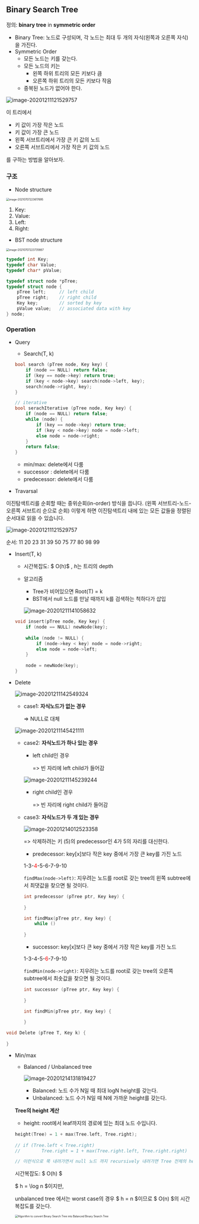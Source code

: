 ## Binary Search Tree

정의: **binary tree** in **symmetric order**



- Binary Tree: 노드로 구성되며, 각 노드는 최대 두 개의 자식(왼쪽과 오른쪽 자식)을 가진다.
- Symmetric Order
  - 모든 노드는 키를 갖는다. 
  - 모든 노드의 키는
    - 왼쪽 하위 트리의 모든 키보다 큼
    - 오른쪽 하위 트리의 모든 키보다 작음
  - 중복된 노드가 없어야 한다.



![image-20201211121529757](https://github.com/doooooooong/studyBoard/blob/master/Data-structures/DS%20note/images/image-20201211121529757.png?raw=true)

이 트리에서 

- 키 값이 가장 작은 노드
- 키 값이 가장 큰 노드
- 왼쪽 서브트리에서 가장 큰 키 값의 노드
- 오른쪽 서브트리에서 가장 작은 키 값의 노드

를 구하는 방법을 알아보자.





### 구조

- Node structure

<img src="https://github.com/doooooooong/studyBoard/blob/master/Data-structures/DS%20note/images/image-20210707223617695.png?raw=true" alt="image-20210707223617695" style="zoom:50%;" /> 

1. Key: 
2. Value:
3. Left:
4. Right: 



- BST node structure

<img src="https://github.com/doooooooong/studyBoard/blob/master/Data-structures/DS%20note/images/image-20210707223735667.png?raw=true" alt="image-20210707223735667" style="zoom:50%;" /> 

 



```c
typedef int Key;
typedef char Value;
typedef char* pValue;

typedef struct node *pTree;
typedef struct node {
    pTree left; 	// left child
    pTree right; 	// right child
    Key key; 		// sorted by key
    pValue value;	// associated data with key
} node;
```





### Operation

- Query 

  - Search(T, k) 

  ```c
  bool search (pTree node, Key key) {
      if (node == NULL) return false;
      if (key == node->key) return true;
      if (key < node->key) search(node->left, key);
      search(node->right, key);
  }
  
  // iterative
  bool serachIterative (pTree node, Key key) {
      if (node == NULL) return false;
      while (node) {
          if (key == node->key) return true;
          if (key < node->key) node = node->left;
          else node = node->right;
      }
      return false;
  }
  ```

  

  - min/max: delete에서 다룸
  - successor : delete에서 다룸
  - predecessor: delete에서 다룸



- Travarsal

이진탐색트리를 순회할 때는 중위순회(in-order) 방식을 씁니다. (왼쪽 서브트리-노드-오른쪽 서브트리 순으로 순회) 이렇게 하면 이진탐색트리 내에 있는 모든 값들을 정렬된 순서대로 읽을 수 있습니다. 

![image-20201211121529757](https://github.com/doooooooong/studyBoard/blob/master/Data-structures/DS%20note/images/image-20201211121529757.png?raw=true)

순서: 11 20 23 31 39 50 75 77 80 98 99



- Insert(T, k)

  - 시간복잡도: $ O(h)$ , $h$는 트리의 depth

  - 알고리즘

    - Tree가 비어있으면 Root(T) = k
    - BST에서 null 노드를 만날 때까지 k를 검색하는 척하다가 삽입

    ![image-20201211141058632](https://github.com/doooooooong/studyBoard/blob/master/Data-structures/DS%20note/images/image-20201211141058632.png?raw=true)

  ```c
  void insert(pTree node, Key key) {
      if (node == NULL) newNode(key);
      
      while (node != NULL) {
          if (node->key < key) node = node->right;
          else node = node->left;
      }
      
      node = newNode(key);    
  }
  ```

  



- Delete

  ![image-20201211142549324](https://github.com/doooooooong/studyBoard/blob/master/Data-structures/DS%20note/images/image-20201211142549324.png?raw=true)

  - case1: **자식노드가 없는 경우**				

    => NULL로 대체

  ![image-20201211145421111](https://github.com/doooooooong/studyBoard/blob/master/Data-structures/DS%20note/images/image-20201211145421111.png?raw=true)

  - case2:  **자식노드가 하나 있는 경우**

    - left child인 경우 			

      => 빈 자리에 left child가 들어감

    ![image-20201211145239244](https://github.com/doooooooong/studyBoard/blob/master/Data-structures/DS%20note/images/image-20201211145239244.png?raw=true)

    - right child인 경우           

      => 빈 자리에 right child가 들어감

      

    

  - case3: **자식노드가 두 개 있는 경우**

    ![image-20201214012523358](https://github.com/doooooooong/studyBoard/blob/master/Data-structures/DS%20note/images/image-20201214012523358.png?raw=true)

    => 삭제하려는 키 (5)의 predecessor인 4가 5의 자리를 대신한다. 

    

    - predecessor: key[x]보다 작은 key 중에서 가장 큰 key를 가진 노드

    1-3-<span style="color:red">4</span>-5-6-7-9-10

    

    `findMax(node->left)`: 지우려는 노드를 root로 갖는 tree의 왼쪽 subtree에서 최댓값을 찾으면 될 것이다.

    ```c
    int predecessor (pTree ptr, Key key) {
        
    }
    
    int findMax(pTree ptr, Key key) {
        while ()
        
    }
    ```

    

    - successor: key[x]보다 큰 key 중에서 가장 작은 key를 가진 노드

    1-3-4-5-<span style="color:red">6</span>-7-9-10

    

    `findMin(node->right)`: 지우려는 노드를 root로 갖는 tree의 오른쪽 subtree에서 최솟값을 찾으면 될 것이다.

    ```c
    int successor (pTree ptr, Key key) {
        
    }
    
    int findMin(pTree ptr, Key key) {
        
    }
    ```







```c
void Delete (pTree T, Key k) {
    
}
```





- Min/max

  - Balanced / Unbalanced tree

    ![image-20201214131819427](https://github.com/doooooooong/studyBoard/blob/master/Data-structures/DS%20note/images/image-20201214131819427.png?raw=true)

    - Balanced: 노드 수가 N일 때 최대 logN height를 갖는다.
    - Unbalanced: 노드 수가 N일 때 N에 가까운 height를 갖는다.

  

  

   **Tree의 height 계산**

  - height: root에서 leaf까지의 경로에 있는 최대 노드 수입니다.

  ```c
  height(Tree) = 1 + max(Tree.left, Tree.right);
    
  // if (Tree.left < Tree.right) 
  //		Tree.right = 1 + max(Tree.right.left, Tree.right.right)
  
  // 이런식으로 쭉 내려가면서 null 노드 까지 recursively 내려가면 Tree 전체의 height를 구할 수 있다.
  ```

  시간복잡도: $ O(h) $

  

  $ h = \log n $이지만,

  unbalanced tree 에서는 worst case의 경우 $ h = n $이므로 $ O(n) $의 시간복잡도를 갖는다.

  

  <img src="https://github.com/doooooooong/studyBoard/blob/master/Data-structures/DS%20note/images/Tree_12.PNG?raw=true" alt="Algorithm to convert Binary Search Tree into Balanced Binary Search Tree" style="zoom: 50%;" /> 